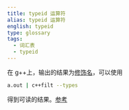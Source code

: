 ```yaml
---
title: typeid 运算符
alias: typeid 运算符
english: typeid
type: glossary
tags:
  - 词汇表
  - typeid
---
```


在 g++上，输出的结果为[修饰名](https://en.wikipedia.org/wiki/Name_mangling)，可以使用

```bash
a.out | c++filt --types
```

得到可读的结果。[参考](https://stackoverflow.com/questions/4465872/why-does-typeid-name-return-weird-characters-using-gcc-and-how-to-make-it-prin)
